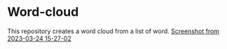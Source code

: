 # Word-cloud

This repository creates a word cloud from a list of word.
[Screenshot from 2023-03-24 15-27-02](https://user-images.githubusercontent.com/43374563/227553387-891e8c77-90f3-491e-b9a4-42e993360f34.png)

